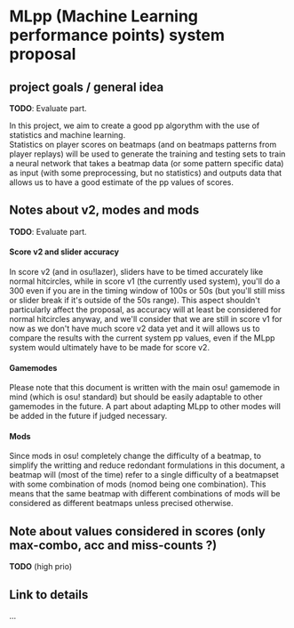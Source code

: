 # MLpp (Machine Learning performance points) system proposal
## project goals / general idea

**TODO**: Evaluate part.

In this project, we aim to create a good pp algorythm with the use of statistics and machine learning.  
Statistics on player scores on beatmaps (and on beatmaps patterns from player replays) will be used to generate the training and testing sets to train a neural network that takes a beatmap data (or some pattern specific data) as input (with some preprocessing, but no statistics) and outputs data that allows us to have a good estimate of the pp values of scores.

## Notes about v2, modes and mods

**TODO**: Evaluate part.

#### Score v2 and slider accuracy

In score v2 (and in osu!lazer), sliders have to be timed accurately like normal hitcircles, while in score v1 (the currently used system), you'll do a 300 even if you are in the timing window of 100s or 50s (but you'll still miss or slider break if it's outside of the 50s range). This aspect shouldn't particularly affect the proposal, as accuracy will at least be considered for normal hitcircles anyway, and we'll consider that we are still in score v1 for now as we don't have much score v2 data yet and it will allows us to compare the results with the current system pp values, even if the MLpp system would ultimately have to be made for score v2.

#### Gamemodes

Please note that this document is written with the main osu! gamemode in mind (which is osu! standard) but should be easily adaptable to other gamemodes in the future. A part about adapting MLpp to other modes will be added in the future if judged necessary.

#### Mods

Since mods in osu! completely change the difficulty of a beatmap, to simplify the writting and reduce redondant formulations in this document, a beatmap will (most of the time) refer to a single difficulty of a beatmapset with some combination of mods (nomod being one combination). This means that the same beatmap with different combinations of mods will be considered as different beatmaps unless precised otherwise.

## Note about values considered in scores (only max-combo, acc and miss-counts ?)

**TODO** (high prio)

## Link to details

...